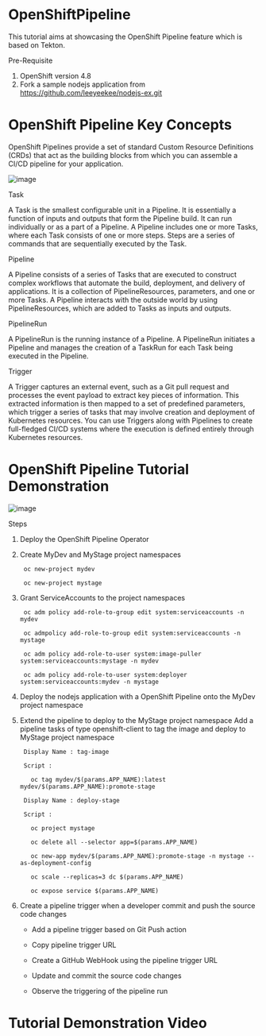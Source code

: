 # OpenShiftPipeline
This tutorial aims at showcasing the OpenShift Pipeline feature which is based on Tekton.

Pre-Requisite
1. OpenShift version 4.8
2. Fork a sample nodejs application from https://github.com/leeyeekee/nodejs-ex.git

# OpenShift Pipeline Key Concepts

OpenShift Pipelines provide a set of standard Custom Resource Definitions (CRDs) that act as the building blocks from which you can assemble a CI/CD pipeline for your application.

![image](https://user-images.githubusercontent.com/17938503/136389347-2045a6d2-5cb3-4020-a54f-dc3ea94a984a.png)

Task

A Task is the smallest configurable unit in a Pipeline. It is essentially a function of inputs and outputs that form the Pipeline build. It can run individually or as a part of a Pipeline. A Pipeline includes one or more Tasks, where each Task consists of one or more steps. Steps are a series of commands that are sequentially executed by the Task.

Pipeline

A Pipeline consists of a series of Tasks that are executed to construct complex workflows that automate the build, deployment, and delivery of applications. It is a collection of PipelineResources, parameters, and one or more Tasks. A Pipeline interacts with the outside world by using PipelineResources, which are added to Tasks as inputs and outputs.

PipelineRun

A PipelineRun is the running instance of a Pipeline. A PipelineRun initiates a Pipeline and manages the creation of a TaskRun for each Task being executed in the Pipeline.

Trigger

A Trigger captures an external event, such as a Git pull request and processes the event payload to extract key pieces of information. This extracted information is then mapped to a set of predefined parameters, which trigger a series of tasks that may involve creation and deployment of Kubernetes resources. You can use Triggers along with Pipelines to create full-fledged CI/CD systems where the execution is defined entirely through Kubernetes resources.

# OpenShift Pipeline Tutorial Demonstration

![image](https://user-images.githubusercontent.com/17938503/136392567-3525f4cc-1f88-4849-88fb-e055f284f27f.png)

Steps
1. Deploy the OpenShift Pipeline Operator
2. Create MyDev and MyStage project namespaces 
  
        oc new-project mydev

        oc new-project mystage
  
3. Grant ServiceAccounts to the project namespaces

        oc adm policy add-role-to-group edit system:serviceaccounts -n mydev

        oc admpolicy add-role-to-group edit system:serviceaccounts -n mystage

        oc adm policy add-role-to-user system:image-puller system:serviceaccounts:mystage -n mydev

        oc adm policy add-role-to-user system:deployer system:serviceaccounts:mydev -n mystage

5. Deploy the nodejs application with a OpenShift Pipeline onto the MyDev project namespace
6. Extend the pipeline to deploy to the MyStage project namespace
        Add a pipeline tasks of type openshift-client to tag the image and deploy to MyStage project namespace 

        Display Name : tag-image

        Script : 

          oc tag mydev/$(params.APP_NAME):latest mydev/$(params.APP_NAME):promote-stage

        Display Name : deploy-stage

        Script : 

          oc project mystage

          oc delete all --selector app=$(params.APP_NAME)

          oc new-app mydev/$(params.APP_NAME):promote-stage -n mystage --as-deployment-config

          oc scale --replicas=3 dc $(params.APP_NAME)

          oc expose service $(params.APP_NAME)

7. Create a pipeline trigger when a developer commit and push the source code changes

      - Add a pipeline trigger based on Git Push action

      - Copy pipeline trigger URL

      - Create a GitHub WebHook using the pipeline trigger URL

      - Update and commit the source code changes

      - Observe the triggering of the pipeline run

# Tutorial Demonstration Video

